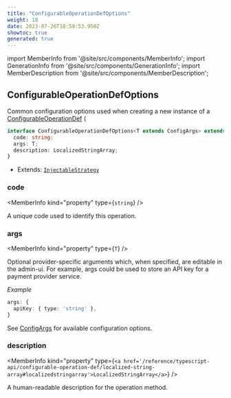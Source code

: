```yaml
---
title: "ConfigurableOperationDefOptions"
weight: 10
date: 2023-07-26T18:59:53.950Z
showtoc: true
generated: true
---
```

<!-- This file was generated from the Vendure source. Do not modify. Instead, re-run the "docs:build" script -->
import MemberInfo from '@site/src/components/MemberInfo';
import GenerationInfo from '@site/src/components/GenerationInfo';
import MemberDescription from '@site/src/components/MemberDescription';


## ConfigurableOperationDefOptions

<GenerationInfo sourceFile="packages/core/src/common/configurable-operation.ts" sourceLine="230" packageName="@vendure/core" />

Common configuration options used when creating a new instance of a
<a href='/reference/typescript-api/configurable-operation-def/#configurableoperationdef'>ConfigurableOperationDef</a> (

```ts title="Signature"
interface ConfigurableOperationDefOptions<T extends ConfigArgs> extends InjectableStrategy {
  code: string;
  args: T;
  description: LocalizedStringArray;
}
```
* Extends: <code><a href='/reference/typescript-api/common/injectable-strategy#injectablestrategy'>InjectableStrategy</a></code>



<div className="members-wrapper">

### code

<MemberInfo kind="property" type={`string`}   />

A unique code used to identify this operation.
### args

<MemberInfo kind="property" type={`T`}   />

Optional provider-specific arguments which, when specified, are
editable in the admin-ui. For example, args could be used to store an API key
for a payment provider service.

*Example*

```ts
args: {
  apiKey: { type: 'string' },
}
```

See <a href='/reference/typescript-api/configurable-operation-def/config-args#configargs'>ConfigArgs</a> for available configuration options.
### description

<MemberInfo kind="property" type={`<a href='/reference/typescript-api/configurable-operation-def/localized-string-array#localizedstringarray'>LocalizedStringArray</a>`}   />

A human-readable description for the operation method.


</div>
